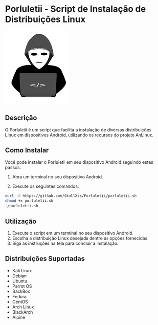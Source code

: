 # Porluletii - Script de Instalação de Distribuições Linux

![Banner](banner.png)

## Descrição

O Porluletii é um script que facilita a instalação de diversas distribuições Linux em dispositivos Android, utilizando os recursos do projeto AnLinux.

## Como Instalar

Você pode instalar o Porluletii em seu dispositivo Android seguindo estes passos:

1. Abra um terminal no seu dispositivo Android.

2. Execute os seguintes comandos:

```bash
curl -O https://github.com/SkullXss/Porluletii/porluletii.sh
chmod +x porluletii.sh
./porluletii.sh
```

## Utilização

1. Execute o script em um terminal no seu dispositivo Android.
2. Escolha a distribuição Linux desejada dentre as opções fornecidas.
3. Siga as instruções na tela para concluir a instalação.

## Distribuições Suportadas

- Kali Linux
- Debian
- Ubuntu
- Parrot OS
- BackBox
- Fedora
- CentOS
- Arch Linux
- BlackArch
- Alpine
